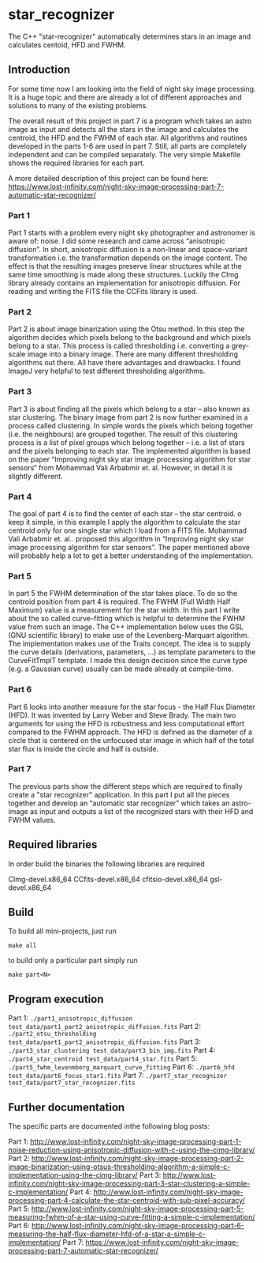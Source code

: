 # star_recognizer
The C++ "star-recognizer" automatically determines stars in an image and calculates centoid, HFD and FWHM.


## Introduction
For some time now I am looking into the field of night sky image processing. It is a huge topic and there are already a lot of different approaches and solutions to many of the existing problems.

The overall result of this project in part 7 is a program which takes an astro image as input and detects all the stars in the image and calculates the centroid, the HFD and the FWHM of each star. All algorithms and routines developed in the parts 1-6 are used in part 7. Still, all parts are completely independent and can be compiled separately. The very simple Makefile shows the required libraries for each part.

A more detailed description of this project can be found here: https://www.lost-infinity.com/night-sky-image-processing-part-7-automatic-star-recognizer/


### Part 1
Part 1 starts with a problem every night sky photographer and astronomer is aware of: noise. I did some research and came across “anisotropic diffusion”. In short, anisotropic diffusion is a non-linear and space-variant transformation i.e. the transformation depends on the image content. The effect is that the resulting images preserve linear structures while at the same time smoothing is made along these structures. Luckily the CImg library already contains an implementation for anisotropic diffusion. For reading and writing the FITS file the CCFits library is used.


### Part 2
Part 2 is about image binarization using the Otsu method. In this step the algorithm decides which pixels belong to the background and which pixels belong to a star. This process is called thresholding i.e. converting a grey-scale image into a binary image. There are many different thresholding algorithms out there. All have there advantages and drawbacks. I found ImageJ very helpful to test different thresholding algorithms.


### Part 3
Part 3 is about finding all the pixels which belong to a star – also known as star clustering. The binary image from part 2 is now further examined in a process called clustering. In simple words the pixels which belong together (i.e. the neighbours) are grouped together. The result of this clustering process is a list of pixel groups which belong together – i.e. a list of stars and the pixels belonging to each star. The implemented algorithm is based on the paper “Improving night sky star image processing algorithm for star sensors“ from Mohammad Vali Arbabmir et. al. However, in detail it is slightly different.


### Part 4
The goal of part 4 is to find the center of each star – the star centroid. o keep it simple, in this example I apply the algorithm to calculate the star centroid only for one single star which I load from a FITS file. Mohammad Vali Arbabmir et. al.. proposed this algorithm in “Improving night sky star image processing algorithm for star sensors”. The paper mentioned above will probably help a lot to get a better understanding of the implementation.


### Part 5
In part 5 the FWHM determination of the star takes place. To do so the centroid position from part 4 is required.  The FWHM (Full Width Half Maximum) value is a measurement for the star width. In this part I write about the so called curve-fitting which is helpful to determine the FWHM value from such an image. The C++ implementation below uses the GSL (GNU scientific library) to make use of the Levenberg-Marquart algorithm. The implementation makes use of the Traits concept. The idea is to supply the curve details (derivations, parameters, …) as template parameters to the CurveFitTmplT template. I made this design decision since the curve type (e.g. a Gaussian curve) usually can be made already at compile-time.


### Part 6
Part 6 looks into another measure for the star focus - the Half Flux Diameter (HFD). It was invented by Larry Weber and Steve Brady. The main two arguments for using the HFD is robustness and less computational effort compared to the FWHM approach. The HFD is defined as the diameter of a circle that is centered on the unfocused star image in which half of the total star flux is inside the circle and half is outside.


### Part 7
The previous parts show the different steps which are required to finally create a "star recognizer" application. In this part I put all the pieces together and develop an “automatic star recognizer” which takes an astro-image as input and outputs a list of the recognized stars with their HFD and FWHM values.



## Required libraries

In order build the binaries the following libraries are required

CImg-devel.x86_64
CCfits-devel.x86_64
cfitsio-devel.x86_64
gsl-devel.x86_64


## Build
To build all mini-projects, just run

```make all```

to build only a particular part simply run

```make part<N>```


## Program execution

Part 1: ```./part1_anisotropic_diffusion test_data/part1_part2_anisotropic_diffusion.fits```
Part 2: ```./part2_otsu_thresholding test_data/part1_part2_anisotropic_diffusion.fits```
Part 3: ```./part3_star_clustering test_data/part3_bin_img.fits```
Part 4: ```./part4_star_centroid test_data/part4_star.fits```
Part 5: ```./part5_fwhm_levenmberg_marquart_curve_fitting```
Part 6: ```./part6_hfd test_data/part6_focus_star1.fits```
Part 7: ```./part7_star_recognizer test_data/part7_star_recognizer.fits```


## Further documentation

The specific parts are documented inthe following blog posts:

Part 1: http://www.lost-infinity.com/night-sky-image-processing-part-1-noise-reduction-using-anisotropic-diffusion-with-c-using-the-cimg-library/
Part 2: http://www.lost-infinity.com/night-sky-image-processing-part-2-image-binarization-using-otsus-thresholding-algorithm-a-simple-c-implementation-using-the-cimg-library/
Part 3: http://www.lost-infinity.com/night-sky-image-processing-part-3-star-clustering-a-simple-c-implementation/
Part 4: http://www.lost-infinity.com/night-sky-image-processing-part-4-calculate-the-star-centroid-with-sub-pixel-accuracy/
Part 5: http://www.lost-infinity.com/night-sky-image-processing-part-5-measuring-fwhm-of-a-star-using-curve-fitting-a-simple-c-implementation/
Part 6: http://www.lost-infinity.com/night-sky-image-processing-part-6-measuring-the-half-flux-diameter-hfd-of-a-star-a-simple-c-implementation/
Part 7: https://www.lost-infinity.com/night-sky-image-processing-part-7-automatic-star-recognizer/
